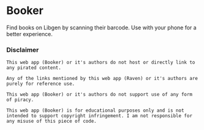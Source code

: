 # Booker

Find books on Libgen by scanning their barcode. Use with your phone for a better experience.

### Disclaimer

```
This web app (Booker) or it's authors do not host or directly link to any pirated content.

Any of the links mentioned by this web app (Raven) or it's authors are purely for reference use.

This web app (Booker) or it's authors do not support use of any form of piracy.

This web app (Booker) is for educational purposes only and is not intended to support copyright infringement. I am not responsible for any misuse of this piece of code.
```